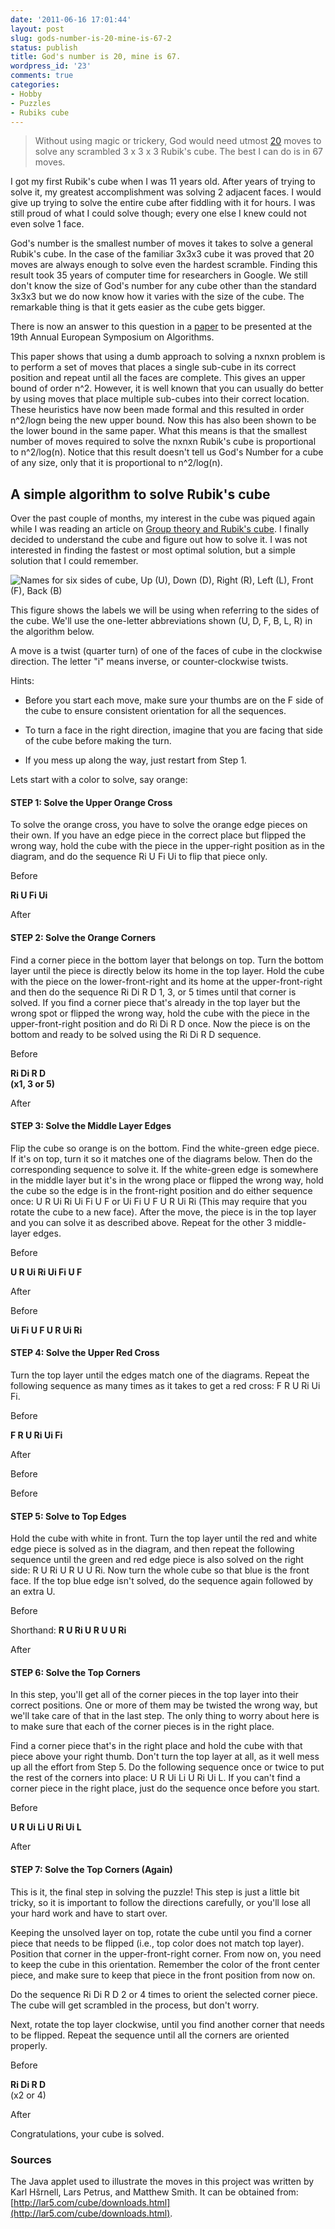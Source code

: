 ```yaml
---
date: '2011-06-16 17:01:44'
layout: post
slug: gods-number-is-20-mine-is-67-2
status: publish
title: God's number is 20, mine is 67.
wordpress_id: '23'
comments: true
categories:
- Hobby
- Puzzles
- Rubiks cube
---
```


> Without using magic or trickery, God would need utmost [20](http://cube20.org/) moves to solve any scrambled 3 x 3 x 3 Rubik's cube. The best I can do is in 67 moves.



I got my first Rubik's cube when I was 11 years old. After years of trying to solve it, my greatest accomplishment was solving 2 adjacent faces. I would give up trying to solve the entire cube after fiddling with it for hours. I was still proud of what I could solve though; every one else I knew could not even solve 1 face.

God's number is the smallest number of moves it takes to solve a general Rubik's cube. In the case of the familiar 3x3x3 cube it was proved that 20 moves are always enough to solve even the hardest scramble. Finding this result took 35 years of computer time for researchers in Google. We still don't know the size of God's number for any cube other than the standard 3x3x3 but we do now know how it varies with the size of the cube. The remarkable thing is that it gets easier as the cube gets bigger. 

There is now an answer to this question in a [paper](http://arxiv.org/abs/1106.5736) to be presented at the 19th Annual European Symposium on Algorithms. 

This paper shows that using a dumb approach to solving a nxnxn problem is to perform a set of moves that places a single sub-cube in its correct position and repeat until all the faces are complete. This gives an upper bound of order n^2. However, it is well known that you can usually do better by using moves that place multiple sub-cubes into their correct location. These heuristics have now been made formal and this resulted in order n^2/logn being the new upper bound. Now this has also been shown to be the lower bound in the same paper. What this means is that the smallest number of moves required to solve the nxnxn Rubik's cube is proportional to n^2/log(n). Notice that this result doesn't tell us God's Number for a cube of any size, only that it is proportional to n^2/log(n).



## A simple algorithm to solve Rubik's cube


Over the past couple of months, my interest in the cube was piqued again while I was reading an article on [Group theory and Rubik's cube](http://www.math.harvard.edu/~jjchen/docs/Group%20Theory%20and%20the%20Rubik%27s%20Cube.pdf). I finally decided to understand the cube and figure out how to solve it. I was not interested in finding the fastest or most optimal solution, but a simple solution that I could remember.

![Names for six sides of cube, Up (U), Down (D), Right (R), Left (L), Front (F), Back (B) ](/io/wp-content/themes/cleanr/images/Rubiks/Sides.jpg)

This figure shows the labels we will be using when referring to the sides of the cube. We'll use the one-letter abbreviations shown (U, D, F, B, L, R) in the algorithm below.

A move is a twist (quarter turn) of one of the faces of cube in the clockwise direction. The letter "i" means inverse, or counter-clockwise twists.



Hints:



	
  * Before you start each move, make sure your thumbs are on the F side of the cube to ensure consistent orientation for all the sequences.

	
  * To turn a face in the right direction, imagine that you are facing that side of the cube before making the turn.

        
  * If you mess up along the way, just restart from Step 1. 



Lets start with a color to solve, say orange:



#### STEP 1: Solve the Upper Orange Cross


To solve the orange cross, you have to solve the orange edge pieces on their own. If you have an edge piece in the correct place but flipped the wrong way, hold the cube with the piece in the upper-right position as in the diagram, and do the sequence Ri U Fi Ui to flip that piece only.














Before






**Ri U Fi Ui**











After











#### STEP 2: Solve the Orange Corners


Find a corner piece in the bottom layer that belongs on top. Turn the bottom layer until the piece is directly below its home in the top layer. Hold the cube with the piece on the lower-front-right and its home at the upper-front-right and then do the sequence Ri Di R D 1, 3, or 5 times until that corner is solved. 
If you find a corner piece that's already in the top layer but the wrong spot or flipped the wrong way, hold the cube with the piece in the upper-front-right position and do Ri Di R D once. Now the piece is on the bottom and ready to be solved using the Ri Di R D sequence.














Before






**Ri Di R D  
(x1, 3 or 5)**











After











#### STEP 3: Solve the Middle Layer Edges


Flip the cube so orange is on the bottom. Find the white-green edge piece. If it's on top, turn it so it matches one of the diagrams below. Then do the corresponding sequence to solve it. If the white-green edge is somewhere in the middle layer but it's in the wrong place or flipped the wrong way, hold the cube so the edge is in the front-right position and do either sequence once: U R Ui Ri Ui Fi U F or Ui Fi U F U R Ui Ri (This may require that you rotate the cube to a new face). After the move, the piece is in the top layer and you can solve it as described above. Repeat for the other 3 middle-layer edges.
















Before








**U R Ui Ri Ui Fi U F**











After















Before






**Ui Fi U F U R Ui Ri**









#### STEP 4: Solve the Upper Red Cross


Turn the top layer until the edges match one of the diagrams. Repeat the following sequence as many times as it takes to get a red cross: F R U Ri Ui Fi.



















Before






**F R U Ri Ui Fi**









After















Before














Before











#### STEP 5: Solve to Top Edges


Hold the cube with white in front. Turn the top layer until the red and white edge piece is solved as in the diagram, and then repeat the following sequence until the green and red edge piece is also solved on the right side: R U Ri U R U U Ri. Now turn the whole cube so that blue is the front face. If the top blue edge isn't solved, do the sequence again followed by an extra U.



















Before






Shorthand: **R U Ri U R U U Ri**











After











#### STEP 6: Solve the Top Corners


In this step, you'll get all of the corner pieces in the top layer into their correct positions. One or more of them may be twisted the wrong way, but we'll take care of that in the last step. The only thing to worry about here is to make sure that each of the corner pieces is in the right place.

Find a corner piece that's in the right place and hold the cube with that piece above your right thumb. Don't turn the top layer at all, as it well mess up all the effort from Step 5. Do the following sequence once or twice to put the rest of the corners into place: U R Ui Li U Ri Ui L. If you can't find a corner piece in the right place, just do the sequence once before you start.



















Before






**U R Ui Li U Ri Ui L**











After











#### STEP 7: Solve the Top Corners (Again)


This is it, the final step in solving the puzzle! This step is just a little bit tricky, so it is important to follow the directions carefully, or you'll lose all your hard work and have to start over.

Keeping the unsolved layer on top, rotate the cube until you find a corner piece that needs to be flipped (i.e., top color does not match top layer). Position that corner in the upper-front-right corner. From now on, you need to keep the cube in this orientation. Remember the color of the front center piece, and make sure to keep that piece in the front position from now on.

Do the sequence Ri Di R D 2 or 4 times to orient the selected corner piece. The cube will get scrambled in the process, but don't worry. 

Next, rotate the top layer clockwise, until you find another corner that needs to be flipped. Repeat the sequence until all the corners are oriented properly. 



















Before






**Ri Di R D**   
(x2 or 4)











After










Congratulations, your cube is solved. 


### Sources


The Java applet used to illustrate the moves in this project was written by Karl Hšrnell, Lars Petrus, and Matthew Smith. It can be obtained from: [http://lar5.com/cube/downloads.html](http://lar5.com/cube/downloads.html).
